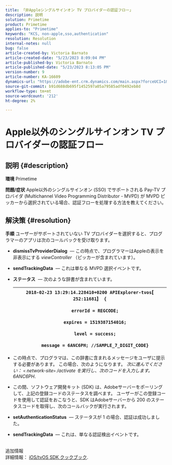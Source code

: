 ```yaml
---
title: 「非Appleシングルサインオン TV プロバイダーの認証フロー」
description: 説明
solution: Primetime
product: Primetime
applies-to: "Primetime"
keywords: "KCS, non-apple,sso,authentication"
resolution: Resolution
internal-notes: null
bug: false
article-created-by: Victoria Barnato
article-created-date: "5/23/2023 8:09:04 PM"
article-published-by: Victoria Barnato
article-published-date: "5/23/2023 8:13:05 PM"
version-number: 9
article-number: KA-16609
dynamics-url: "https://adobe-ent.crm.dynamics.com/main.aspx?forceUCI=1&pagetype=entityrecord&etn=knowledgearticle&id=e11dc8a5-a5f9-ed11-8849-6045bd006295"
source-git-commit: b91d688db695f1452597a05a79585adf0492eb8d
workflow-type: tm+mt
source-wordcount: '212'
ht-degree: 2%

---
```


# Apple以外のシングルサインオン TV プロバイダーの認証フロー

## 説明 {#description}

<b>環境</b>
Primetime


<b>問題/症状</b>
Apple以外のシングルサインオン (SSO) でサポートされる Pay-TV プロバイダ (Multichannel Video Programming Distributor - MVPD) が MVPD ピッカーから選択されている場合、認証フローを処理する方法を教えてください。


## 解決策 {#resolution}

<b>手順</b>
ユーザーがサポートされていない TV プロバイダーを選択すると、プログラマーのアプリは次のコールバックを受け取ります。

- <b>dismissTvProviderDialog</b>  — この時点で、プログラマーはAppleの表示を非表示にする *viewController* （ピッカーが含まれています）。
- <b>sendTrackingData</b>  — これは単なる MVPD 選択イベントです。
- <b>ステータス</b>  — 次のような辞書が含まれています。

   | `2018-02-23 13:29:14.228410+0200 APIExplorer-tvos`[` 252:11681`]`  {`<br><br>`    errorId = REGCODE;`<br><br>`    expires = 1519387154016;`<br><br>`    level = success;`<br><br>`    message = 6ANC6PH; //SAMPLE_7_DIGIT_CODE}` |
   | --- |


- この時点で、プログラマは、この辞書に含まれるメッセージをユーザに提示する必要があります。 この場合、次のようになります。 *次に進んでください： `<` network-site`>` /activate を実行し、次のコードを入力します。6ANC6PH*.
- この間、ソフトウェア開発キット (SDK) は、Adobeサーバーをポーリングして、上記の登録コードのステータスを調べます。 ユーザーがこの登録コードを使用して認証をおこなうと、SDK はAdobeサーバーから 200 のステータスコードを取得し、次のコールバックが実行されます。


- <b>setAuthenticationStatus</b>  — ステータスが 1 の場合、認証は成功しました。


- <b>sendTrackingData </b> — これは、単なる認証検出イベントです。

<br>追加情報<br>
詳細情報： [iOS/tvOS SDK クックブック](https://experienceleague.adobe.com/docs/primetime/authentication/programmer-integration-guide/accessenabler-sdk/ios-sdk/iostvos-sdk-cookbook.html?lang=en#create_dev).





